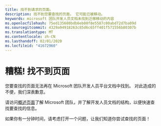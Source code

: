 ```yaml
---
title: 找不到请求的页面。
description: 找不到您要查找的页面。 它可能已被移动。
keywords: microsoft 团队开发人员文档未找到迁移移动的内容
ms.openlocfilehash: 75ed135680bdb6eb00f8e5587c00abd72d7ba09d
ms.sourcegitcommit: 4329a94918263c85d6c65ff401f571556b80307b
ms.translationtype: MT
ms.contentlocale: zh-CN
ms.lasthandoff: 02/01/2020
ms.locfileid: "41672960"
---
```

# <a name="oops-page-not-found"></a>糟糕! 找不到页面

您要查找的页面无法再在 Microsoft 团队开发人员平台文档中找到。 对此造成的不便，我们深表歉意。

请访问[概述页面](/microsoftteams/platform/overview)了解 Microsoft 团队，并了解开发人员文档的结构，以便快速查找要查找的信息。

如果你有一分钟时间，请考虑打开一个问题，让我们知道你尝试查找的页面！
